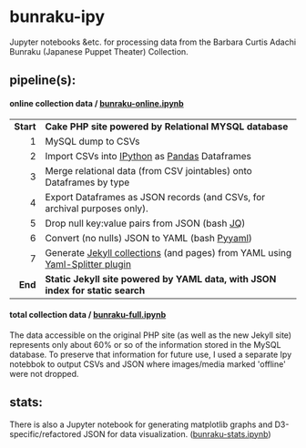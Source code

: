 # bunraku-ipy

Jupyter notebooks &etc. for processing data from the Barbara Curtis Adachi Bunraku (Japanese Puppet Theater) Collection.

## pipeline(s):
#### online collection data / [bunraku-online.ipynb](https://github.com/mnyrop/bunraku-ipy/blob/master/bunraku-online.ipynb)

|               |             |
|-------------:|:-------------| 
| __Start__     | __Cake PHP site powered by Relational MYSQL database__ | 
| 1             | MySQL dump to CSVs     | 
| 2             | Import CSVs into [IPython](https://ipython.org/) as [Pandas](http://pandas.pydata.org/) Dataframes    | 
| 3             | Merge relational data (from CSV jointables) onto Dataframes by type    | 
| 4             | Export Dataframes as JSON records (and CSVs, for archival purposes only).   | 
| 5             | Drop null key:value pairs from JSON (bash [JQ](https://stedolan.github.io/jq/))   | 
| 6             | Convert (no nulls) JSON to YAML (bash [Pyyaml](http://pyyaml.org/))   | 
| 7             | Generate [Jekyll collections](https://jekyllrb.com/docs/collections/) (and pages) from YAML using [Yaml-Splitter plugin](https://github.com/mnyrop/yaml-splitter) |
| __End__       | __Static Jekyll site powered by YAML data, with JSON index for static search__ | 

#### total collection data / [bunraku-full.ipynb](https://github.com/mnyrop/bunraku-ipy/blob/master/bunraku-full.ipynb)

The data accessible on the original PHP site (as well as the new Jekyll site) represents only about 60% or so of the information stored in the MySQL database. To preserve that information for future use, I used a separate Ipy notebbok to output CSVs and JSON where images/media marked 'offline' were not dropped.


## stats:
There is also a Jupyter notebook for generating matplotlib graphs and D3-specific/refactored JSON for data visualization. ([bunraku-stats.ipynb](https://github.com/mnyrop/bunraku-ipy/blob/master/stats/bunraku-stats.ipynb))
